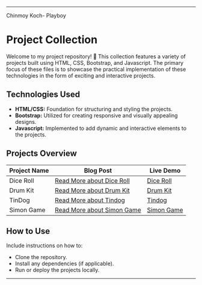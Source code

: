 
---
Chinmoy Koch- Playboy
# Project Collection

Welcome to my project repository! 🚀 This collection features a variety of projects built using HTML, CSS, Bootstrap, and Javascript. The primary focus of these files is to showcase the practical implementation of these technologies in the form of exciting and interactive projects.

## Technologies Used
- **HTML/CSS:** Foundation for structuring and styling the projects.
- **Bootstrap:** Utilized for creating responsive and visually appealing designs.
- **Javascript:** Implemented to add dynamic and interactive elements to the projects.

## Projects Overview
| Project Name           |Blog Post| Live Demo                                 |
|------------------------|-----|-------------------------------------------|
| Dice Roll              |[Read More about Dice Roll](https://akshaya101.github.io/projects/dice/)| [Dice Roll](https://akshaya101.github.io/javascript-projects/dice-roll/) |
| Drum Kit               |[Read More about Drum Kit](https://akshaya101.github.io/projects/drum-kit/)| [Drum Kit](https://akshaya101.github.io/javascript-projects/drum-kit/) |
| TinDog                 |[Read More about Tindog](https://akshaya101.github.io/projects/tindog/)| [Tindog](https://akshaya101.github.io/javascript-projects/tindog/) |
| Simon Game             |[Read More about Simon Game](https://akshaya101.github.io/projects/simon-game/)| [Simon Game](https://akshaya101.github.io/javascript-projects/simon-game/) |

## How to Use
Include instructions on how to:
- Clone the repository.
- Install any dependencies (if applicable).
- Run or deploy the projects locally.

---
